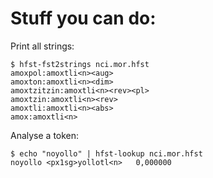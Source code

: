 

# Stuff you can do:

Print all strings:

```
$ hfst-fst2strings nci.mor.hfst
amoxpol:amoxtli<n><aug>
amoxton:amoxtli<n><dim>
amoxtzitzin:amoxtli<n><rev><pl>
amoxtzin:amoxtli<n><rev>
amoxtli:amoxtli<n><abs>
amox:amoxtli<n>
```

Analyse a token:

```
$ echo "noyollo" | hfst-lookup nci.mor.hfst 
noyollo	<px1sg>yollotl<n>	0,000000
```
